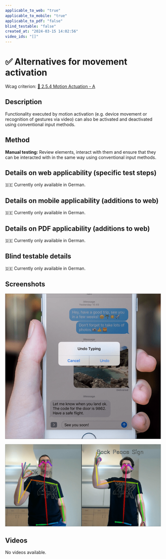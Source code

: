```yaml
---
applicable_to_web: "true"
applicable_to_mobile: "true"
applicable_to_pdf: "false"
blind_testable: "false"
created_at: "2024-03-15 14:02:56"
video_ids: "[]"
---
```


# ✅ Alternatives for movement activation

Wcag criterion: [📜 2.5.4 Motion Actuation - A](..)

## Description

Functionality executed by motion activation (e.g. device movement or recognition of gestures via video) can also be activated and deactivated using conventional input methods.

## Method

**Manual testing:** Review elements, interact with them and ensure that they can be interacted with in the same way using conventional input methods.

## Details on web applicability (specific test steps)

🇩🇪 Currently only available in German.

## Details on mobile applicability (additions to web)

🇩🇪 Currently only available in German.

## Details on PDF applicability (additions to web)

🇩🇪 Currently only available in German.

## Blind testable details

🇩🇪 Currently only available in German.

## Screenshots

![Undo-Funktion bei Schütteln in iOS](images/undo-funktion-bei-schtteln-in-ios.png)

![Gesten-Erkennung per Video-Kamera](images/gesten-erkennung-per-video-kamera.png)

## Videos

No videos available.
